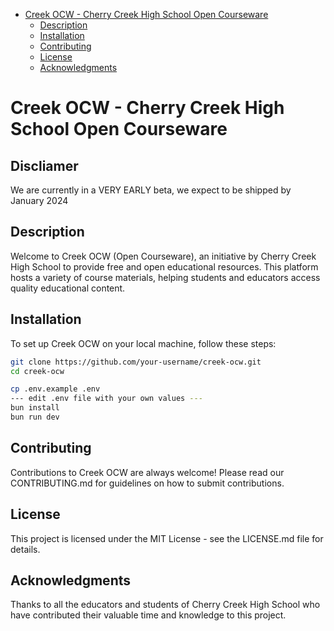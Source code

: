 <!--toc:start-->
- [Creek OCW - Cherry Creek High School Open Courseware](#creek-ocw-cherry-creek-high-school-open-courseware)
  - [Description](#description)
  - [Installation](#installation)
  - [Contributing](#contributing)
  - [License](#license)
  - [Acknowledgments](#acknowledgments)
<!--toc:end-->
# Creek OCW - Cherry Creek High School Open Courseware
## Discliamer
  We are currently in a VERY EARLY beta, we expect to be shipped by January 2024
## Description
Welcome to Creek OCW (Open Courseware), an initiative by Cherry Creek High School to provide free and open educational resources. This platform hosts a variety of course materials, helping students and educators access quality educational content.

## Installation
To set up Creek OCW on your local machine, follow these steps:

```bash
git clone https://github.com/your-username/creek-ocw.git
cd creek-ocw

cp .env.example .env
--- edit .env file with your own values ---
bun install
bun run dev
```

## Contributing
Contributions to Creek OCW are always welcome! Please read our CONTRIBUTING.md for guidelines on how to submit contributions.

## License
This project is licensed under the MIT License - see the LICENSE.md file for details.
## Acknowledgments
Thanks to all the educators and students of Cherry Creek High School who have contributed their valuable time and knowledge to this project.
